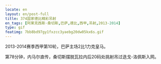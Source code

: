 ```yaml
---
locate: en
layout: en/post-full
title: 374国家德比精彩吊射
en_tags: [阿莱克西斯·桑切斯,巴萨,德比,西甲,吊射,2013-2014]
type: gif
featimg: 7bb8bd97gy1fxzcc3yaebg20dw05kx6s.gif
---
```


2013-2014赛季西甲第10轮，巴萨主场2比1力克皇马。

第78分钟，内马尔直传，桑切斯摆脱瓦拉内后20码处挑射吊过迭戈-洛佩斯入网。